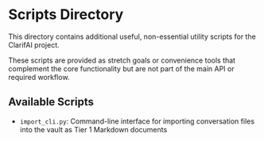 # Scripts Directory

This directory contains additional useful, non-essential utility scripts for the ClarifAI project.

These scripts are provided as stretch goals or convenience tools that complement the core functionality but are not part of the main API or required workflow.

## Available Scripts

- `import_cli.py`: Command-line interface for importing conversation files into the vault as Tier 1 Markdown documents